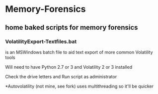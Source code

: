 # Memory-Forensics
## home baked scripts for memory forensics

### VolatilityExport-Textfiles.bat

is an MSWindows batch file to aid text export of more common Volatility tools

Will need to have Python 2.7 or 3 and Volatility 2 or 3 installed

Check the drive letters and Run script as administrator

*Autovolatility (not mine, see fork) uses multithreading so it'll be quicker

### 



